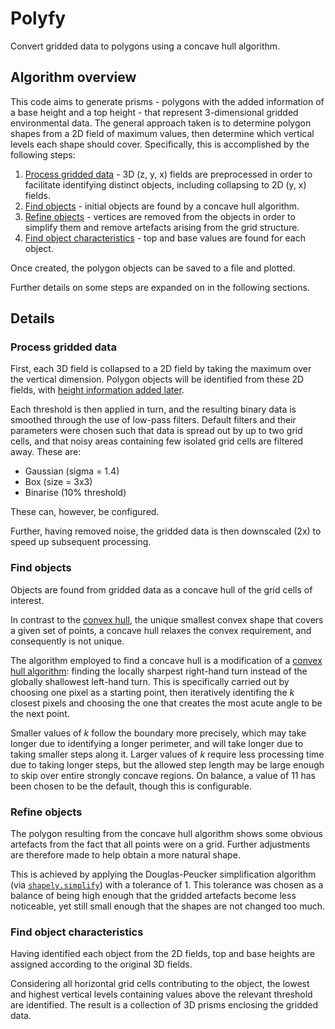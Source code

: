# Polyfy

Convert gridded data to polygons using a concave hull algorithm.


## Algorithm overview

This code aims to generate prisms - polygons with the added information of a base height and a top height - that represent 3-dimensional gridded environmental data.
The general approach taken is to determine polygon shapes from a 2D field of maximum values, then determine which vertical levels each shape should cover.
Specifically, this is accomplished by the following steps:

1. [Process gridded data](#process-gridded-data) - 3D (z, y, x) fields are preprocessed in order to facilitate identifying distinct objects, including collapsing to 2D (y, x) fields.
1. [Find objects](#find-objects) - initial objects are found by a concave hull algorithm.
1. [Refine objects](#refine-objects) - vertices are removed from the objects in order to simplify them and remove artefacts arising from the grid structure.
1. [Find object characteristics](#find-object-characteristics) - top and base values are found for each object.

Once created, the polygon objects can be saved to a file and plotted.

Further details on some steps are expanded on in the following sections.


## Details

### Process gridded data

First, each 3D field is collapsed to a 2D field by taking the maximum over the vertical dimension.
Polygon objects will be identified from these 2D fields, with [height information added later](#find-object-characteristics).

Each threshold is then applied in turn, and the resulting binary data is smoothed through the use of low-pass filters.
Default filters and their parameters were chosen such that data is spread out by up to two grid cells, and that noisy areas containing few isolated grid cells are filtered away.
These are:

- Gaussian (sigma = 1.4)
- Box (size = 3x3)
- Binarise (10% threshold)

These can, however, be configured.

Further, having removed noise, the gridded data is then downscaled (2x) to speed up subsequent processing.


### Find objects

Objects are found from gridded data as a concave hull of the grid cells of interest.

In contrast to the [convex hull], the unique smallest convex shape that covers a given set of points, a concave hull relaxes the convex requirement, and consequently is not unique.

The algorithm employed to find a concave hull is a modification of a [convex hull algorithm]: finding the locally sharpest right-hand turn instead of the globally shallowest left-hand turn.
This is specifically carried out by choosing one pixel as a starting point, then iteratively identifing the *k* closest pixels and choosing the one that creates the most acute angle to be the next point.

Smaller values of *k* follow the boundary more precisely, which may take longer due to identifying a longer perimeter, and will take longer due to taking smaller steps along it.
Larger values of *k* require less processing time due to taking longer steps, but the allowed step length may be large enough to skip over entire strongly concave regions.
On balance, a value of 11 has been chosen to be the default, though this is configurable.


### Refine objects

The polygon resulting from the concave hull algorithm shows some obvious artefacts from the fact that all points were on a grid.
Further adjustments are therefore made to help obtain a more natural shape.

This is achieved by applying the Douglas-Peucker simplification algorithm (via [`shapely.simplify`]) with a tolerance of 1.
This tolerance was chosen as a balance of being high enough that the gridded artefacts become less noticeable, yet still small enough that the shapes are not changed too much.


### Find object characteristics

Having identified each object from the 2D fields, top and base heights are assigned according to the original 3D fields.

Considering all horizontal grid cells contributing to the object, the lowest and highest vertical levels containing values above the relevant threshold are identified.
The result is a collection of 3D prisms enclosing the gridded data.


[convex hull]: https://en.wikipedia.org/wiki/Convex_hull
[convex hull algorithm]: https://en.wikipedia.org/wiki/Gift_wrapping_algorithm
[`shapely.simplify`]: https://shapely.readthedocs.io/en/latest/reference/shapely.simplify.html
